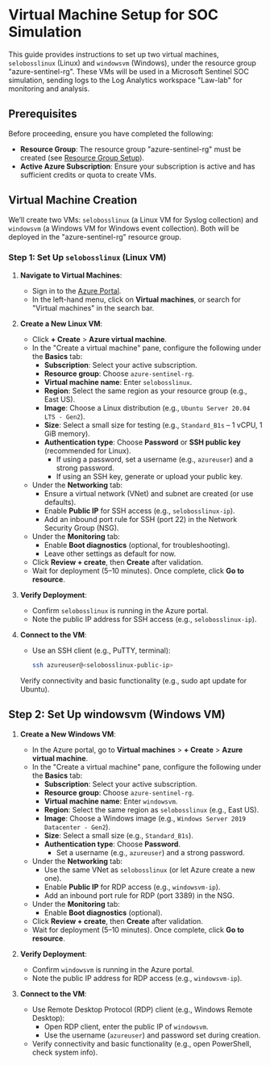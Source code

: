 # Virtual Machine Setup for SOC Simulation

This guide provides instructions to set up two virtual machines, `selobosslinux` (Linux) and `windowsvm` (Windows), under the resource group "azure-sentinel-rg". These VMs will be used in a Microsoft Sentinel SOC simulation, sending logs to the Log Analytics workspace "Law-lab" for monitoring and analysis.

## Prerequisites

Before proceeding, ensure you have completed the following:

- **Resource Group**: The resource group "azure-sentinel-rg" must be created (see [Resource Group Setup](resource_group_setup.md)).
- **Active Azure Subscription**: Ensure your subscription is active and has sufficient credits or quota to create VMs.

## Virtual Machine Creation

We’ll create two VMs: `selobosslinux` (a Linux VM for Syslog collection) and `windowsvm` (a Windows VM for Windows event collection). Both will be deployed in the "azure-sentinel-rg" resource group.

### Step 1: Set Up `selobosslinux` (Linux VM)

1. **Navigate to Virtual Machines**:
   - Sign in to the [Azure Portal](https://portal.azure.com/).
   - In the left-hand menu, click on **Virtual machines**, or search for "Virtual machines" in the search bar.

2. **Create a New Linux VM**:
   - Click **+ Create** > **Azure virtual machine**.
   - In the "Create a virtual machine" pane, configure the following under the **Basics** tab:
     - **Subscription**: Select your active subscription.
     - **Resource group**: Choose `azure-sentinel-rg`.
     - **Virtual machine name**: Enter `selobosslinux`.
     - **Region**: Select the same region as your resource group (e.g., East US).
     - **Image**: Choose a Linux distribution (e.g., `Ubuntu Server 20.04 LTS - Gen2`).
     - **Size**: Select a small size for testing (e.g., `Standard_B1s` – 1 vCPU, 1 GiB memory).
     - **Authentication type**: Choose **Password** or **SSH public key** (recommended for Linux).
       - If using a password, set a username (e.g., `azureuser`) and a strong password.
       - If using an SSH key, generate or upload your public key.
   - Under the **Networking** tab:
     - Ensure a virtual network (VNet) and subnet are created (or use defaults).
     - Enable **Public IP** for SSH access (e.g., `selobosslinux-ip`).
     - Add an inbound port rule for SSH (port 22) in the Network Security Group (NSG).
   - Under the **Monitoring** tab:
     - Enable **Boot diagnostics** (optional, for troubleshooting).
     - Leave other settings as default for now.
   - Click **Review + create**, then **Create** after validation.
   - Wait for deployment (5–10 minutes). Once complete, click **Go to resource**.

3. **Verify Deployment**:
   - Confirm `selobosslinux` is running in the Azure portal.
   - Note the public IP address for SSH access (e.g., `selobosslinux-ip`).

4. **Connect to the VM**:
   - Use an SSH client (e.g., PuTTY, terminal):
     ```bash
     ssh azureuser@<selobosslinux-public-ip>

    Verify connectivity and basic functionality (e.g., sudo apt update for Ubuntu).

## Step 2: Set Up windowsvm (Windows VM)  

1. **Create a New Windows VM**:
   - In the Azure portal, go to **Virtual machines** > **+ Create** > **Azure virtual machine**.
   - In the "Create a virtual machine" pane, configure the following under the **Basics** tab:
     - **Subscription**: Select your active subscription.
     - **Resource group**: Choose `azure-sentinel-rg`.
     - **Virtual machine name**: Enter `windowsvm`.
     - **Region**: Select the same region as `selobosslinux` (e.g., East US).
     - **Image**: Choose a Windows image (e.g., `Windows Server 2019 Datacenter - Gen2`).
     - **Size**: Select a small size (e.g., `Standard_B1s`).
     - **Authentication type**: Choose **Password**.
       - Set a username (e.g., `azureuser`) and a strong password.
   - Under the **Networking** tab:
     - Use the same VNet as `selobosslinux` (or let Azure create a new one).
     - Enable **Public IP** for RDP access (e.g., `windowsvm-ip`).
     - Add an inbound port rule for RDP (port 3389) in the NSG.
   - Under the **Monitoring** tab:
     - Enable **Boot diagnostics** (optional).
   - Click **Review + create**, then **Create** after validation.
   - Wait for deployment (5–10 minutes). Once complete, click **Go to resource**.

2. **Verify Deployment**:
   - Confirm `windowsvm` is running in the Azure portal.
   - Note the public IP address for RDP access (e.g., `windowsvm-ip`).

3. **Connect to the VM**:
   - Use Remote Desktop Protocol (RDP) client (e.g., Windows Remote Desktop):
     - Open RDP client, enter the public IP of `windowsvm`.
     - Use the username (`azureuser`) and password set during creation.
   - Verify connectivity and basic functionality (e.g., open PowerShell, check system info).
